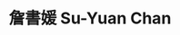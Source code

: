 ---
chinese_name: 詹書媛
english_name: Su-Yuan Chan
title: 詹書媛 Su-Yuan Chan
id: chansuyuan
collection: members
position: Part-time Research Assistant
type: part-time research assistant
department: 健康政策與管理研究所
image_path: https://source.unsplash.com/collection/139386/600x600?a=.png
photo: pt_ra/chansuyuan.jpg
blurb: 123
---